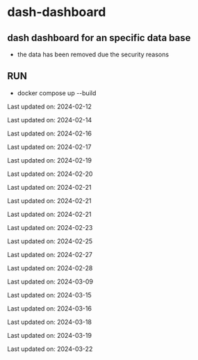 # dash-dashboard

## dash dashboard for an specific data base

* the data has been removed due the security reasons

## RUN 

* docker compose up --build


Last updated on: 2024-02-12

Last updated on: 2024-02-14

Last updated on: 2024-02-16

Last updated on: 2024-02-17

Last updated on: 2024-02-19

Last updated on: 2024-02-20

Last updated on: 2024-02-21

Last updated on: 2024-02-21

Last updated on: 2024-02-21

Last updated on: 2024-02-23

Last updated on: 2024-02-25

Last updated on: 2024-02-27

Last updated on: 2024-02-28

Last updated on: 2024-03-09

Last updated on: 2024-03-15

Last updated on: 2024-03-16

Last updated on: 2024-03-18

Last updated on: 2024-03-19

Last updated on: 2024-03-22